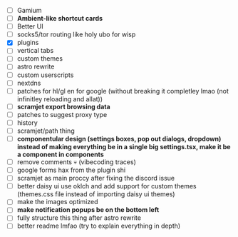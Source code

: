 - [ ] Gamium
- [ ] **Ambient-like shortcut cards**
- [ ] Better UI
- [ ] socks5/tor routing like holy ubo for wisp
- [x] plugins
- [ ] vertical tabs
- [ ] custom themes
- [ ] astro rewrite
- [ ] custom userscripts
- [ ] nextdns
- [ ] patches for hl/gl en for google (without breaking it completley lmao (not infinitley reloading and allat))
- [ ] **scramjet export browsing data**
- [ ] patches to suggest proxy type
- [ ] history
- [ ] scramjet/path thing
- [ ] **componentular design (settings boxes, pop out dialogs, dropdown) instead of making everything be in a single big settings.tsx, make it be a component in components**
- [ ] remove comments :skull: (vibecoding traces)
- [ ] google forms hax from the plugin shi
- [ ] scramjet as main proccy after fixing the discord issue
- [ ] better daisy ui use oklch and add support for custom themes (themes.css file instead of importing daisy ui themes)
- [ ] make the images optimized
- [ ] **make notification popups be on the bottom left**
- [ ] fully structure this thing after astro rewrite
- [ ] better readme lmfao (try to explain everything in depth)
